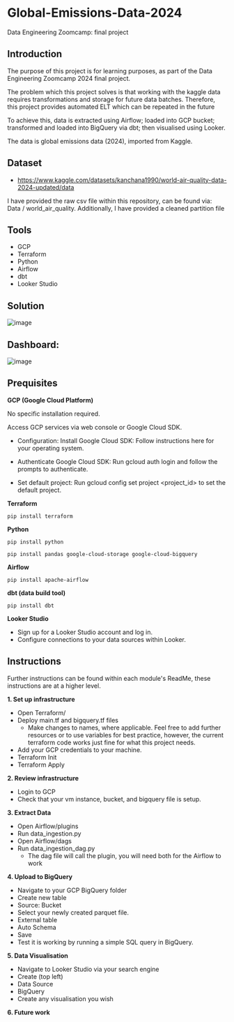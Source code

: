 # Global-Emissions-Data-2024

Data Engineering Zoomcamp: final project

## Introduction

The purpose of this project is for learning purposes, as part of the Data Engineering Zoomcamp 2024 final project. 

The problem which this project solves is that working with the kaggle data requires transformations and storage for future data batches. Therefore, this project provides automated ELT which can be repeated in the future

To achieve this, data is extracted using Airflow; loaded into  GCP bucket; transformed and loaded into BigQuery via dbt; then visualised using Looker.

The data is global emissions data (2024), imported from Kaggle.

## Dataset
- https://www.kaggle.com/datasets/kanchana1990/world-air-quality-data-2024-updated/data
  
I have provided the raw csv file within this repository, can be found via: Data / world_air_quality. Additionally, I have provided a cleaned partition file


## Tools
- GCP
- Terraform
- Python
- Airflow
- dbt
- Looker Studio


## Solution

![image](https://github.com/MaundoJako/Global-Emissions-Data-2024/assets/91381193/b29edb4b-8d8d-42be-9d16-c5d06db89869)


## Dashboard:

![image](https://github.com/MaundoJako/Global-Emissions-Data-2024/assets/91381193/57803d5f-5265-4822-9858-40f7986e1ed6)


## Prequisites
**GCP (Google Cloud Platform)**

 No specific installation required. 
 
 Access GCP services via web console or Google Cloud SDK. 
 
 - Configuration: Install Google Cloud SDK: Follow instructions here for your operating system. 
  
 - Authenticate Google Cloud SDK: Run gcloud auth login and follow the prompts to authenticate. 
  
 - Set default project: Run gcloud config set project <project_id> to set the default project.

**Terraform** 
  
    pip install terraform

**Python**

    pip install python
    
    pip install pandas google-cloud-storage google-cloud-bigquery

**Airflow**

    pip install apache-airflow

**dbt (data build tool)** 

    pip install dbt

**Looker Studio**

- Sign up for a Looker Studio account and log in.
- Configure connections to your data sources within Looker.

## Instructions
Further instructions can be found within each module's ReadMe, these instructions are at a higher level.

**1. Set up infrastructure**
   - Open Terraform/
   - Deploy main.tf and bigquery.tf files
       - Make changes to names, where applicable. Feel free to add further resources or to use variables for best practice, however, the current terraform code works just fine for what this project needs.
   - Add your GCP credentials to your machine.
   - Terraform Init
   - Terraform Apply

**2. Review infrastructure**
   - Login to GCP
   - Check that your vm instance, bucket, and bigquery file is setup.

**3. Extract Data**
   - Open Airflow/plugins
   - Run data_ingestion.py
   - Open Airflow/dags
   - Run data_ingestion_dag.py
     - The dag file will call the plugin, you will need both for the Airflow to work 



**4. Upload to BigQuery**
   - Navigate to your GCP BigQuery folder
   - Create new table
   - Source: Bucket
   - Select your newly created parquet file.
   - External table
   - Auto Schema
   - Save
   - Test it is working by running a simple SQL query in BigQuery.

**5. Data Visualisation**
   - Navigate to Looker Studio via your search engine
   - Create (top left)
   - Data Source
   - BigQuery
   - Create any visualisation you wish
  
**6. Future work**


  
